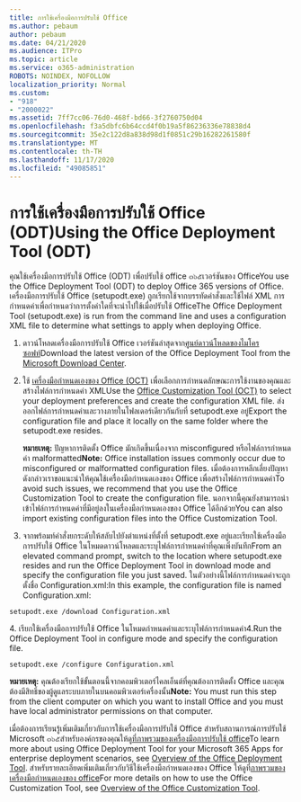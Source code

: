 ```yaml
---
title: การใช้เครื่องมือการปรับใช้ Office
ms.author: pebaum
author: pebaum
ms.date: 04/21/2020
ms.audience: ITPro
ms.topic: article
ms.service: o365-administration
ROBOTS: NOINDEX, NOFOLLOW
localization_priority: Normal
ms.custom:
- "918"
- "2000022"
ms.assetid: 7ff7cc06-76d0-468f-bd66-3f2760750d04
ms.openlocfilehash: f3a5dbfc6b64ccd4f0b19a5f86236336e78838d4
ms.sourcegitcommit: 35e2c122d8a838d98d1f0851c29b16282261580f
ms.translationtype: MT
ms.contentlocale: th-TH
ms.lasthandoff: 11/17/2020
ms.locfileid: "49085851"
---
```

# <a name="using-the-office-deployment-tool-odt"></a><span data-ttu-id="8e5b6-102">การใช้เครื่องมือการปรับใช้ Office (ODT)</span><span class="sxs-lookup"><span data-stu-id="8e5b6-102">Using the Office Deployment Tool (ODT)</span></span>

<span data-ttu-id="8e5b6-103">คุณใช้เครื่องมือการปรับใช้ Office (ODT) เพื่อปรับใช้ office ๓๖๕เวอร์ชันของ Office</span><span class="sxs-lookup"><span data-stu-id="8e5b6-103">You use the Office Deployment Tool (ODT) to deploy Office 365 versions of Office.</span></span> <span data-ttu-id="8e5b6-104">เครื่องมือการปรับใช้ Office (setupodt.exe) ถูกเรียกใช้จากบรรทัดคำสั่งและใช้ไฟล์ XML การกำหนดค่าเพื่อกำหนดว่าการตั้งค่าใดที่จะนำไปใช้เมื่อปรับใช้ Office</span><span class="sxs-lookup"><span data-stu-id="8e5b6-104">The Office Deployment Tool (setupodt.exe) is run from the command line and uses a configuration XML file to determine what settings to apply when deploying Office.</span></span>
  
1. <span data-ttu-id="8e5b6-105">ดาวน์โหลดเครื่องมือการปรับใช้ Office เวอร์ชันล่าสุดจาก[ศูนย์ดาวน์โหลดของไมโครซอฟท์](https://go.microsoft.com/fwlink/p/?LinkID=626065)</span><span class="sxs-lookup"><span data-stu-id="8e5b6-105">Download the latest version of the Office Deployment Tool from the [Microsoft Download Center](https://go.microsoft.com/fwlink/p/?LinkID=626065).</span></span>

2. <span data-ttu-id="8e5b6-106">ใช้ [เครื่องมือกำหนดเองของ Office (OCT)](https://config.office.com) เพื่อเลือกการกำหนดลักษณะการใช้งานของคุณและสร้างไฟล์การกำหนดค่า XML</span><span class="sxs-lookup"><span data-stu-id="8e5b6-106">Use the [Office Customization Tool (OCT)](https://config.office.com) to select your deployment preferences and create the configuration XML file.</span></span> <span data-ttu-id="8e5b6-107">ส่งออกไฟล์การกำหนดค่าและวางภายในโฟลเดอร์เดียวกันกับที่ setupodt.exe อยู่</span><span class="sxs-lookup"><span data-stu-id="8e5b6-107">Export the configuration file and place it locally on the same folder where the setupodt.exe resides.</span></span>

    <span data-ttu-id="8e5b6-108">**หมายเหตุ:** ปัญหาการติดตั้ง Office มักเกิดขึ้นเนื่องจาก misconfigured หรือไฟล์การกำหนดค่า malformatted</span><span class="sxs-lookup"><span data-stu-id="8e5b6-108">**Note:** Office installation issues commonly occur due to misconfigured or malformatted configuration files.</span></span> <span data-ttu-id="8e5b6-109">เมื่อต้องการหลีกเลี่ยงปัญหาดังกล่าวเราขอแนะนำให้คุณใช้เครื่องมือกำหนดเองของ Office เพื่อสร้างไฟล์การกำหนดค่า</span><span class="sxs-lookup"><span data-stu-id="8e5b6-109">To avoid such issues, we recommend that you use the Office Customization Tool to create the configuration file.</span></span> <span data-ttu-id="8e5b6-110">นอกจากนี้คุณยังสามารถนำเข้าไฟล์การกำหนดค่าที่มีอยู่ลงในเครื่องมือกำหนดเองของ Office ได้อีกด้วย</span><span class="sxs-lookup"><span data-stu-id="8e5b6-110">You can also import existing configuration files into the Office Customization Tool.</span></span>

3. <span data-ttu-id="8e5b6-111">จากพร้อมท์คำสั่งยกระดับให้สลับไปยังตำแหน่งที่ตั้งที่ setupodt.exe อยู่และเรียกใช้เครื่องมือการปรับใช้ Office ในโหมดดาวน์โหลดและระบุไฟล์การกำหนดค่าที่คุณเพิ่งบันทึก</span><span class="sxs-lookup"><span data-stu-id="8e5b6-111">From an elevated command prompt, switch to the location where setupodt.exe resides and run the Office Deployment Tool in download mode and specify the configuration file you just saved.</span></span> <span data-ttu-id="8e5b6-112">ในตัวอย่างนี้ไฟล์การกำหนดค่าจะถูกตั้งชื่อ Configuration.xml:</span><span class="sxs-lookup"><span data-stu-id="8e5b6-112">In this example, the configuration file is named Configuration.xml:</span></span>

```setupodt.exe /download Configuration.xml```

<span data-ttu-id="8e5b6-113">4. เรียกใช้เครื่องมือการปรับใช้ Office ในโหมดกำหนดค่าและระบุไฟล์การกำหนดค่า</span><span class="sxs-lookup"><span data-stu-id="8e5b6-113">4.Run the Office Deployment Tool in configure mode and specify the configuration file.</span></span>

```setupodt.exe /configure Configuration.xml```

<span data-ttu-id="8e5b6-114">**หมายเหตุ:** คุณต้องเรียกใช้ขั้นตอนนี้จากคอมพิวเตอร์ไคลเอ็นต์ที่คุณต้องการติดตั้ง Office และคุณต้องมีสิทธิ์ของผู้ดูแลระบบภายในบนคอมพิวเตอร์เครื่องนั้น</span><span class="sxs-lookup"><span data-stu-id="8e5b6-114">**Note:** You must run this step from the client computer on which you want to install Office and you must have local administrator permissions on that computer.</span></span>

<span data-ttu-id="8e5b6-115">เมื่อต้องการเรียนรู้เพิ่มเติมเกี่ยวกับการใช้เครื่องมือการปรับใช้ Office สำหรับสถานการณ์การปรับใช้ Microsoft ๓๖๕สำหรับองค์กรของคุณให้ดู[ที่ภาพรวมของเครื่องมือการปรับใช้ office](https://docs.microsoft.com/deployoffice/overview-office-deployment-tool)</span><span class="sxs-lookup"><span data-stu-id="8e5b6-115">To learn more about using Office Deployment Tool for your Microsoft 365 Apps for enterprise deployment scenarios, see [Overview of the Office Deployment Tool](https://docs.microsoft.com/deployoffice/overview-office-deployment-tool).</span></span> <span data-ttu-id="8e5b6-116">สำหรับรายละเอียดเพิ่มเติมเกี่ยวกับวิธีใช้เครื่องมือกำหนดเองของ Office ให้ดูที่[ภาพรวมของเครื่องมือกำหนดเองของ office](https://docs.microsoft.com/DeployOffice/overview-of-the-office-customization-tool-for-click-to-run)</span><span class="sxs-lookup"><span data-stu-id="8e5b6-116">For more details on how to use the Office Customization Tool, see [Overview of the Office Customization Tool](https://docs.microsoft.com/DeployOffice/overview-of-the-office-customization-tool-for-click-to-run).</span></span>
